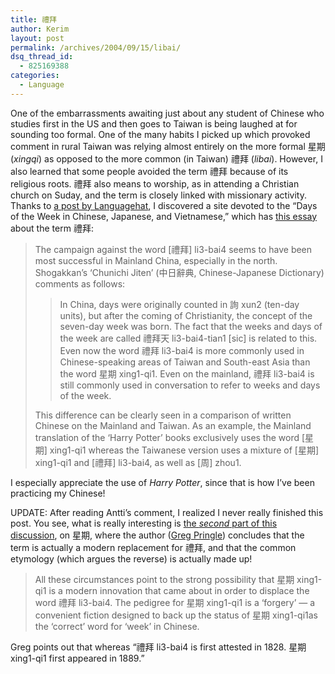 ```yaml
---
title: 禮拜
author: Kerim
layout: post
permalink: /archives/2004/09/15/libai/
dsq_thread_id:
  - 825169388
categories:
  - Language
---
```

One of the embarrassments awaiting just about any student of Chinese who studies first in the US and then goes to Taiwan is being laughed at for sounding too formal. One of the many habits I picked up which provoked comment in rural Taiwan was relying almost entirely on the more formal 星期 (*xingqi*) as opposed to the more common (in Taiwan) 禮拜 (*libai*). However, I also learned that some people avoided the term 禮拜 because of its religious roots. 禮拜 also means to worship, as in attending a Christian church on Suday, and the term is closely linked with missionary activity. Thanks to <a href="http://www.languagehat.com/archives/001550.php" onclick="_gaq.push(['_trackEvent', 'outbound-article', 'http://www.languagehat.com/archives/001550.php', 'a post by Languagehat']);" >a post by Languagehat</a>, I discovered a site devoted to the &#8220;Days of the Week in Chinese, Japanese, and Vietnamese,&#8221; which has <a href="http://www.cjvlang.com/Dow/libai.html" onclick="_gaq.push(['_trackEvent', 'outbound-article', 'http://www.cjvlang.com/Dow/libai.html', 'this essay']);" >this essay</a> about the term 禮拜:

> The campaign against the word [禮拜] li3-bai4 seems to have been most successful in Mainland China, especially in the north. Shogakkan&#8217;s &#8216;Chunichi Jiten&#8217; (中日辭典, Chinese-Japanese Dictionary) comments as follows:
> 
> > In China, days were originally counted in 詢 xun2 (ten-day units), but after the coming of Christianity, the concept of the seven-day week was born. The fact that the weeks and days of the week are called 禮拜天 li3-bai4-tian1 [sic] is related to this. Even now the word 禮拜 li3-bai4 is more commonly used in Chinese-speaking areas of Taiwan and South-east Asia than the word 星期 xing1-qi1. Even on the mainland, 禮拜 li3-bai4 is still commonly used in conversation to refer to weeks and days of the week.
> 
> This difference can be clearly seen in a comparison of written Chinese on the Mainland and Taiwan. As an example, the Mainland translation of the &#8216;Harry Potter&#8217; books exclusively uses the word [星期] xing1-qi1 whereas the Taiwanese version uses a mixture of [星期] xing1-qi1 and [禮拜] li3-bai4, as well as [周] zhou1.

I especially appreciate the use of *Harry Potter*, since that is how I&#8217;ve been practicing my Chinese!

UPDATE: After reading Antti&#8217;s comment, I realized I never really finished this post. You see, what is really interesting is <a href="http://www.cjvlang.com/Dow/official.html" onclick="_gaq.push(['_trackEvent', 'outbound-article', 'http://www.cjvlang.com/Dow/official.html', 'the second part of this discussion']);" >the <em>second</em> part of this discussion</a>, on 星期, where the author (<a href="http://www.cjvlang.com/bio.html" onclick="_gaq.push(['_trackEvent', 'outbound-article', 'http://www.cjvlang.com/bio.html', 'Greg Pringle']);" >Greg Pringle</a>) concludes that the term is actually a modern replacement for 禮拜, and that the common etymology (which argues the reverse) is actually made up!

> All these circumstances point to the strong possibility that 星期 xing1-qi1 is a modern innovation that came about in order to displace the word 禮拜 li3-bai4. The pedigree for 星期 xing1-qi1 is a &#8216;forgery&#8217; &#8212; a convenient fiction designed to back up the status of 星期 xing1-qi1as the &#8216;correct&#8217; word for &#8216;week&#8217; in Chinese.

Greg points out that whereas &#8220;禮拜 li3-bai4 is first attested in 1828. 星期 xing1-qi1 first appeared in 1889.&#8221;

